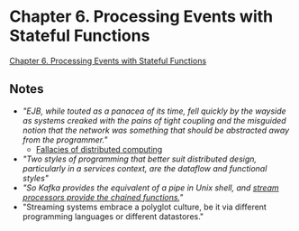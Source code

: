 # Chapter 6. Processing Events with Stateful Functions

[Chapter 6. Processing Events with Stateful Functions](https://learning.oreilly.com/library/view/designing-event-driven-systems/9781492038252/ch06.html)

## Notes
- _"EJB, while touted as a panacea of its time, fell quickly by the wayside as systems creaked with the pains of tight coupling and the misguided notion that the network was something that should be abstracted away from the programmer."_
  - [Fallacies of distributed computing](https://en.wikipedia.org/wiki/Fallacies_of_distributed_computing)
- _"Two styles of programming that better suit distributed design, particularly in a services context, are the dataflow and functional styles"_
- _"So Kafka provides the equivalent of a pipe in Unix shell, and [stream processors provide the chained functions.](https://www.confluent.io/blog/apache-kafka-samza-and-the-unix-philosophy-of-distributed-data/)"_
- "Streaming systems embrace a polyglot culture, be it via different programming languages or different datastores."